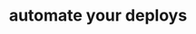 ---
canonical_url: https://waylonwalker.com/automate-your-deploys/
cover_image: https://images.waylonwalker.com/automate-your-deploys.png
description: ''
published: true
tags: []
title: automate your deploys
---